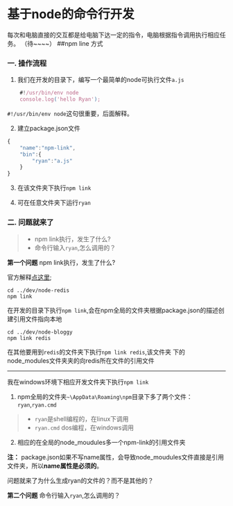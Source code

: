 基于node的命令行开发
===========
每次和电脑直接的交互都是给电脑下达一定的指令，电脑根据指令调用执行相应任务。
（待~~~~）
##npm line 方式
### 一. 操作流程
1. 我们在开发的目录下，编写一个最简单的node可执行文件`a.js`
```javascript
    #!/usr/bin/env node
    console.log('hello Ryan');
```
`#!/usr/bin/env node`这句很重要，后面解释。

2. 建立package.json文件
```javascript
{
    "name":"npm-link",
    "bin":{
        "ryan":"a.js"
    }
}
```

3. 在该文件夹下执行`npm link`

4. 可在任意文件夹下运行`ryan`

### 二. 问题就来了
> - npm link执行，发生了什么?
> - 命令行输入`ryan`,怎么调用的？

**第一个问题**  npm link执行，发生了什么?

官方解释[点这里][1];

```shell
cd ../dev/node-redis
npm link  
```
在开发的目录下执行`npm link`,会在npm全局的文件夹根据package.json的描述创建引用文件指向本地
```shell
cd ../dev/node-bloggy
npm link redis
```
在其他要用到`redis`的文件夹下执行`npm link redis`,该文件夹
下的node_modules文件夹夹的向redis所在文件的引用文件

----------------------------------
我在windows环境下相应开发文件夹下执行`npm link`
1. npm全局的文件夹`~\AppData\Roaming\npm`目录下多了两个文件：`ryan`,`ryan.cmd`
> - `ryan`是shell编程的，在linux下调用
> - `ryan.cmd` dos编程，在windows调用

2. 相应的在全局的node_moudules多一个npm-link的引用文件夹

**注：** package.json如果不写name属性，会导致node_moudules文件直接是引用文件夹，所以**name属性是必须的**。

问题就来了为什么生成ryan的文件的？而不是其他的？

**第二个问题**  命令行输入`ryan`,怎么调用的？



[1]:https://docs.npmjs.com/cli/link/

